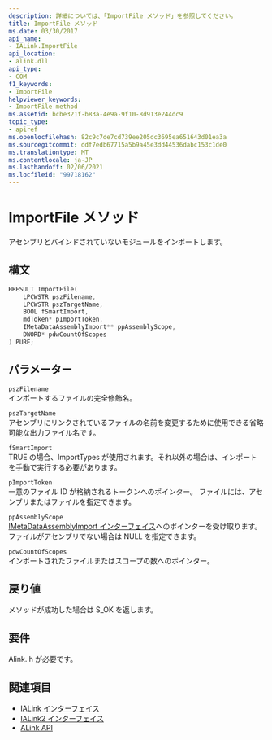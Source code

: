 ```yaml
---
description: 詳細については、「ImportFile メソッド」を参照してください。
title: ImportFile メソッド
ms.date: 03/30/2017
api_name:
- IALink.ImportFile
api_location:
- alink.dll
api_type:
- COM
f1_keywords:
- ImportFile
helpviewer_keywords:
- ImportFile method
ms.assetid: bcbe321f-b83a-4e9a-9f10-8d913e244dc9
topic_type:
- apiref
ms.openlocfilehash: 82c9c7de7cd739ee205dc3695ea651643d01ea3a
ms.sourcegitcommit: ddf7edb67715a5b9a45e3dd44536dabc153c1de0
ms.translationtype: MT
ms.contentlocale: ja-JP
ms.lasthandoff: 02/06/2021
ms.locfileid: "99718162"
---
```

# <a name="importfile-method"></a>ImportFile メソッド

アセンブリとバインドされていないモジュールをインポートします。  
  
## <a name="syntax"></a>構文  
  
```cpp  
HRESULT ImportFile(  
    LPCWSTR pszFilename,  
    LPCWSTR pszTargetName,  
    BOOL fSmartImport,  
    mdToken* pImportToken,  
    IMetaDataAssemblyImport** ppAssemblyScope,  
    DWORD* pdwCountOfScopes  
) PURE;  
```  
  
## <a name="parameters"></a>パラメーター  

 `pszFilename`  
 インポートするファイルの完全修飾名。  
  
 `pszTargetName`  
 アセンブリにリンクされているファイルの名前を変更するために使用できる省略可能な出力ファイル名です。  
  
 `fSmartImport`  
 TRUE の場合、ImportTypes が使用されます。それ以外の場合は、インポートを手動で実行する必要があります。  
  
 `pImportToken`  
 一意のファイル ID が格納されるトークンへのポインター。 ファイルには、アセンブリまたはファイルを指定できます。  
  
 `ppAssemblyScope`  
 [IMetaDataAssemblyImport インターフェイス](../metadata/imetadataassemblyimport-interface.md)へのポインターを受け取ります。 ファイルがアセンブリでない場合は NULL を指定できます。  
  
 `pdwCountOfScopes`  
 インポートされたファイルまたはスコープの数へのポインター。  
  
## <a name="return-value"></a>戻り値  

 メソッドが成功した場合は S_OK を返します。  
  
## <a name="requirements"></a>要件  

 Alink. h が必要です。  
  
## <a name="see-also"></a>関連項目

- [IALink インターフェイス](ialink-interface.md)
- [IALink2 インターフェイス](ialink2-interface.md)
- [ALink API](index.md)
